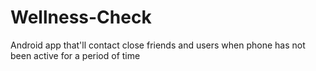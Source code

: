 # Wellness-Check
Android app that'll contact close friends and users when phone has not been active for a period of time
